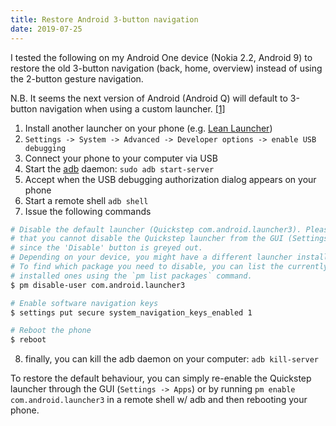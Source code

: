 ```yaml
---
title: Restore Android 3-button navigation
date: 2019-07-25
---
```


I tested the following on my Android One device (Nokia 2.2, Android 9) to
restore the old 3-button navigation (back, home, overview) instead of using
the 2-button gesture navigation.

N.B. It seems the next version of Android (Android Q) will default to 3-button
navigation when using a custom launcher. [[1]](https://android-developers.googleblog.com/2019/07/android-q-beta-5-update.html)

1. Install another launcher on your phone (e.g. [Lean Launcher](https://play.google.com/store/apps/details?id=com.hdeva.launcher&hl=en))
2. `Settings -> System -> Advanced -> Developer options -> enable USB debugging`
3. Connect your phone to your computer via USB
4. Start the [adb](https://developer.android.com/studio/command-line/adb) daemon: `sudo adb start-server`
5. Accept when the USB debugging authorization dialog appears on your phone
6. Start a remote shell `adb shell`
7. Issue the following commands
```sh
# Disable the default launcher (Quickstep com.android.launcher3). Please note
# that you cannot disable the Quickstep launcher from the GUI (Settings -> Apps),
# since the 'Disable' button is greyed out.
# Depending on your device, you might have a different launcher installed.
# To find which package you need to disable, you can list the currently
# installed ones using the `pm list packages` command.
$ pm disable-user com.android.launcher3

# Enable software navigation keys
$ settings put secure system_navigation_keys_enabled 1

# Reboot the phone
$ reboot
```
8. finally, you can kill the adb daemon on your computer: `adb kill-server`

To restore the default behaviour, you can simply re-enable the Quickstep
launcher through the GUI (`Settings -> Apps`) or by running `pm enable
com.android.launcher3` in a remote shell w/ adb and then rebooting your phone.
